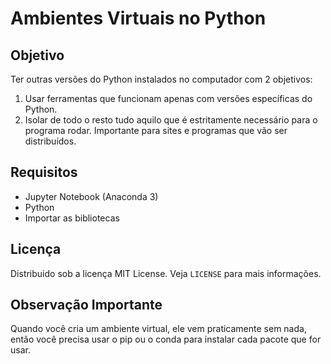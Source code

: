 # Ambientes Virtuais no Python

## Objetivo
Ter outras versões do Python instalados no computador com 2 objetivos:
1. Usar ferramentas que funcionam apenas com versões específicas do Python.
2. Isolar de todo o resto tudo aquilo que é estritamente necessário para o programa rodar. Importante para sites e programas que vão ser distribuídos.

## Requisitos 
- Jupyter Notebook (Anaconda 3)
- Python
- Importar as bibliotecas 

## Licença
Distribuido sob a licença MIT License. Veja `LICENSE` para mais informações.

## Observação Importante
Quando você cria um ambiente virtual, ele vem praticamente sem nada, então você precisa usar o pip ou o conda para instalar cada pacote que for usar.
